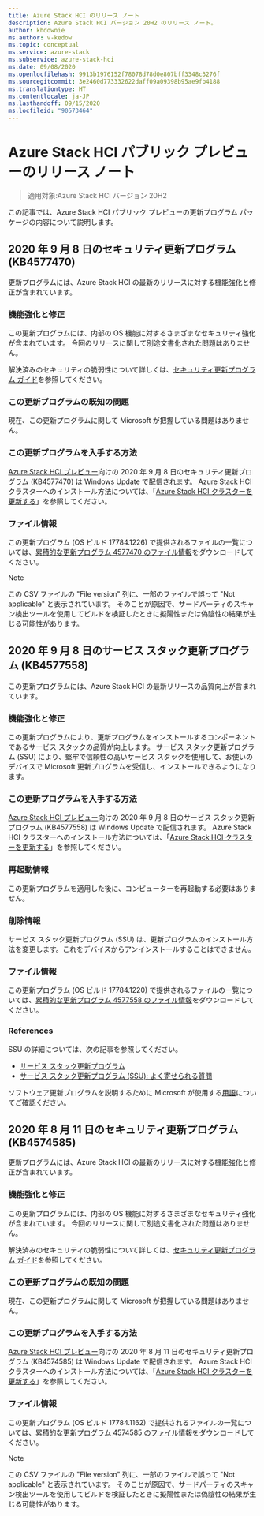 ```yaml
---
title: Azure Stack HCI のリリース ノート
description: Azure Stack HCI バージョン 20H2 のリリース ノート。
author: khdownie
ms.author: v-kedow
ms.topic: conceptual
ms.service: azure-stack
ms.subservice: azure-stack-hci
ms.date: 09/08/2020
ms.openlocfilehash: 9913b1976152f78078d78d0e807bff3348c3276f
ms.sourcegitcommit: 3e2460d773332622daff09a09398b95ae9fb4188
ms.translationtype: HT
ms.contentlocale: ja-JP
ms.lasthandoff: 09/15/2020
ms.locfileid: "90573464"
---
```

# <a name="release-notes-for-azure-stack-hci-public-preview"></a>Azure Stack HCI パブリック プレビューのリリース ノート

> 適用対象:Azure Stack HCI バージョン 20H2

この記事では、Azure Stack HCI パブリック プレビューの更新プログラム パッケージの内容について説明します。

## <a name="september-8-2020-security-update-kb4577470"></a>2020 年 9 月 8 日のセキュリティ更新プログラム (KB4577470)

更新プログラムには、Azure Stack HCI の最新のリリースに対する機能強化と修正が含まれています。

### <a name="improvements-and-fixes"></a>機能強化と修正
この更新プログラムには、内部の OS 機能に対するさまざまなセキュリティ強化が含まれています。 今回のリリースに関して別途文書化された問題はありません。

解決済みのセキュリティの脆弱性について詳しくは、[セキュリティ更新プログラム ガイド](https://portal.msrc.microsoft.com/security-guidance)を参照してください。

### <a name="known-issues-in-this-update"></a>この更新プログラムの既知の問題
現在、この更新プログラムに関して Microsoft が把握している問題はありません。

### <a name="how-to-get-this-update"></a>この更新プログラムを入手する方法
[Azure Stack HCI プレビュー](https://azure.microsoft.com/products/azure-stack/hci/hci-download/)向けの 2020 年 9 月 8 日のセキュリティ更新プログラム (KB4577470) は Windows Update で配信されます。 Azure Stack HCI クラスターへのインストール方法については、「[Azure Stack HCI クラスターを更新する](manage/update-cluster.md)」を参照してください。

### <a name="file-information"></a>ファイル情報
この更新プログラム (OS ビルド 17784.1226) で提供されるファイルの一覧については、[累積的な更新プログラム 4577470 のファイル情報](https://download.microsoft.com/download/3/c/4/3c468525-5867-4cc3-8d34-dba88989adab/4577470.csv)をダウンロードしてください。

   > [!NOTE]
   > この CSV ファイルの "File version" 列に、一部のファイルで誤って "Not applicable" と表示されています。 そのことが原因で、サードパーティのスキャン検出ツールを使用してビルドを検証したときに擬陽性または偽陰性の結果が生じる可能性があります。

## <a name="september-8-2020-servicing-stack-update-kb4577558"></a>2020 年 9 月 8 日のサービス スタック更新プログラム (KB4577558)

この更新プログラムには、Azure Stack HCI の最新リリースの品質向上が含まれています。

### <a name="improvements-and-fixes"></a>機能強化と修正
この更新プログラムにより、更新プログラムをインストールするコンポーネントであるサービス スタックの品質が向上します。 サービス スタック更新プログラム (SSU) により、堅牢で信頼性の高いサービス スタックを使用して、お使いのデバイスで Microsoft 更新プログラムを受信し、インストールできるようになります。

### <a name="how-to-get-this-update"></a>この更新プログラムを入手する方法
[Azure Stack HCI プレビュー](https://azure.microsoft.com/products/azure-stack/hci/hci-download/)向けの 2020 年 9 月 8 日のサービス スタック更新プログラム (KB4577558) は Windows Update で配信されます。 Azure Stack HCI クラスターへのインストール方法については、「[Azure Stack HCI クラスターを更新する](manage/update-cluster.md)」を参照してください。

### <a name="restart-information"></a>再起動情報 
この更新プログラムを適用した後に、コンピューターを再起動する必要はありません。

### <a name="removal-information"></a>削除情報
サービス スタック更新プログラム (SSU) は、更新プログラムのインストール方法を変更します。これをデバイスからアンインストールすることはできません。

### <a name="file-information"></a>ファイル情報
この更新プログラム (OS ビルド 17784.1220) で提供されるファイルの一覧については、[累積的な更新プログラム 4577558 のファイル情報](https://download.microsoft.com/download/8/f/6/8f612a9b-cb4e-4832-9397-156760848592/4577558.csv)をダウンロードしてください。

### <a name="references"></a>References

SSU の詳細については、次の記事を参照してください。

- [サービス スタック更新プログラム](https://docs.microsoft.com/windows/deployment/update/servicing-stack-updates)
- [サービス スタック更新プログラム (SSU): よく寄せられる質問](https://support.microsoft.com/help/4535697)

ソフトウェア更新プログラムを説明するために Microsoft が使用する[用語](https://support.microsoft.com/help/824684)についてご確認ください。

## <a name="august-11-2020-security-update-kb4574585"></a>2020 年 8 月 11 日のセキュリティ更新プログラム (KB4574585)

更新プログラムには、Azure Stack HCI の最新のリリースに対する機能強化と修正が含まれています。

### <a name="improvements-and-fixes"></a>機能強化と修正
この更新プログラムには、内部の OS 機能に対するさまざまなセキュリティ強化が含まれています。 今回のリリースに関して別途文書化された問題はありません。

解決済みのセキュリティの脆弱性について詳しくは、[セキュリティ更新プログラム ガイド](https://portal.msrc.microsoft.com/security-guidance)を参照してください。

### <a name="known-issues-in-this-update"></a>この更新プログラムの既知の問題
現在、この更新プログラムに関して Microsoft が把握している問題はありません。

### <a name="how-to-get-this-update"></a>この更新プログラムを入手する方法
[Azure Stack HCI プレビュー](https://azure.microsoft.com/products/azure-stack/hci/hci-download/)向けの 2020 年 8 月 11 日のセキュリティ更新プログラム (KB4574585) は Windows Update で配信されます。 Azure Stack HCI クラスターへのインストール方法については、「[Azure Stack HCI クラスターを更新する](manage/update-cluster.md)」を参照してください。

### <a name="file-information"></a>ファイル情報
この更新プログラム (OS ビルド 17784.1162) で提供されるファイルの一覧については、[累積的な更新プログラム 4574585 のファイル情報](https://download.microsoft.com/download/7/f/4/7f451def-76c5-4cc0-9929-0c5efeb27d2f/4574585.csv)をダウンロードしてください。

   > [!NOTE]
   > この CSV ファイルの "File version" 列に、一部のファイルで誤って "Not applicable" と表示されています。 そのことが原因で、サードパーティのスキャン検出ツールを使用してビルドを検証したときに擬陽性または偽陰性の結果が生じる可能性があります。
